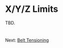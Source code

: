 # X/Y/Z Limits
TBD.

#
Next: [Belt Tensioning](https://github.com/500Foods/WelcomeToTroodon/blob/main/docs/level_1/belt_tensioning.md)
